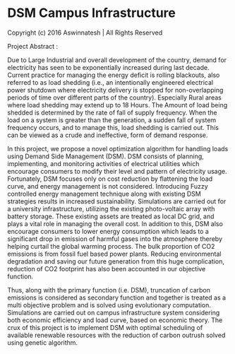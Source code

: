 # DSM Campus Infrastructure

Copyright (c) 2016 Aswinnatesh | All Rights Reserved 

Project Abstract :

Due to Large Industrial and overall development of the country, demand for electricity has seen to be exponentially increased during last decade. Current practice for managing the energy deficit is rolling blackouts, also referred to as load shedding (i.e., an intentionally engineered electrical power shutdown where electricity delivery is stopped for non-overlapping periods of time over different parts of the country). Especially Rural areas where load shedding may extend up to 18 Hours. The Amount of load being shedded is determined by the rate of fall of supply frequency. When the load on a system is greater than the generation, a sudden fall of system frequency occurs, and to manage this, load shedding is carried out. This can be viewed as a crude and ineffective, form of demand response.

In this project, we propose a novel optimization algorithm for handling loads using Demand Side Management (DSM). DSM consists of planning, implementing, and monitoring activities of electrical utilities which encourage consumers to modify their level and pattern of electricity usage. Fortunately, DSM focuses only on cost reduction by flattening the load curve, and energy management is not considered. Introducing Fuzzy controlled energy management technique along with existing DSM strategies results in increased sustainability. Simulations are carried out for a university infrastructure, utilizing the existing photo-voltaic array with battery storage. These existing assets are treated as local DC grid, and plays a vital role in managing the overall cost. In addition to this, DSM also encourage consumers to lower energy consumption which leads to a significant drop in emission of harmful gases into the atmosphere thereby helping curtail the global warming process. The bulk proportion of CO2 emissions is from fossil fuel based power plants. Reducing environmental degradation and saving our future generation from this huge complication, reduction of CO2 footprint has also been accounted in our objective function.

Thus, along with the primary function (i.e. DSM), truncation of carbon emissions is considered as secondary function and together is treated as a multi objective problem and is solved using evolutionary computation. Simulations are carried out on campus infrastructure system considering both economic efficiency and load curve, based on economic theory. The crux of this project is to implement DSM with optimal scheduling of available renewable resources with the reduction of carbon outrush solved using genetic algorithm.